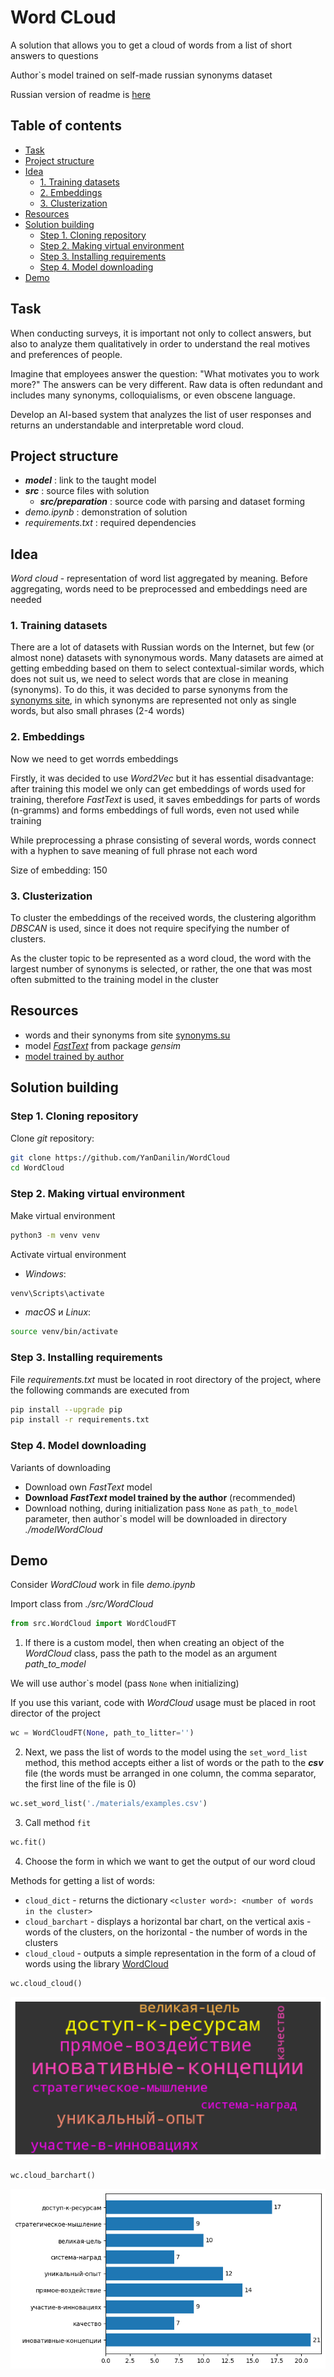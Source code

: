 # Word CLoud <!-- omit in toc -->

A solution that allows you to get a cloud of words from a list of short answers to questions

Author`s model trained on self-made russian synonyms dataset

Russian version of readme is [here](README.md)

## Table of contents <!-- omit in toc -->

- [Task](#task)
- [Project structure](#project-structure)
- [Idea](#idea)
  - [1. Training datasets](#1-training-datasets)
  - [2. Embeddings](#2-embeddings)
  - [3. Clusterization](#3-clusterization)
- [Resources](#resources)
- [Solution building](#solution-building)
  - [Step 1. Cloning repository](#step-1-cloning-repository)
  - [Step 2. Making virtual environment](#step-2-making-virtual-environment)
  - [Step 3. Installing requirements](#step-3-installing-requirements)
  - [Step 4. Model downloading](#step-4-model-downloading)
- [Demo](#demo)

## Task

When conducting surveys, it is important not only to collect answers, but also to analyze them qualitatively in order to understand the real motives and preferences of people.

Imagine that employees answer the question: "What motivates you to work more?" The answers can be very different. Raw data is often redundant and includes many synonyms, colloquialisms, or even obscene language.

Develop an AI-based system that analyzes the list of user responses and returns an understandable and interpretable word cloud.

## Project structure

- ___model___ : link to the taught model
- ___src___ : source files with solution
    - ___src/preparation___ : source code with parsing and dataset forming
- _demo.ipynb_ : demonstration of solution
- _requirements.txt_ : required dependencies

## Idea

_Word cloud_ - representation of word list aggregated by meaning. Before aggregating, words need to be preprocessed and embeddings need are needed

### 1. Training datasets
There are a lot of datasets with Russian words on the Internet, but few (or almost none) datasets with synonymous words. Many datasets are aimed at getting embedding based on them to select contextual-similar words, which does not suit us, we need to select words that are close in meaning (synonyms). To do this, it was decided to parse synonyms from the [synonyms site](https://synonyms.su ), in which synonyms are represented not only as single words, but also small phrases (2-4 words)

### 2. Embeddings

Now we need to get worrds embeddings

Firstly, it was decided to use _Word2Vec_ but it has essential disadvantage: after training this model we only can get embeddings of words used for training, therefore _FastText_ is used, it saves embeddings for parts of words (n-gramms) and forms embeddings of full words, even not used while training

While preprocessing a phrase consisting of several words, words connect with a hyphen to save meaning of full phrase not each word

Size of embedding: 150

### 3. Clusterization

To cluster the embeddings of the received words, the clustering algorithm _DBSCAN_ is used, since it does not require specifying the number of clusters.

As the cluster topic to be represented as a word cloud, the word with the largest number of synonyms is selected, or rather, the one that was most often submitted to the training model in the cluster

## Resources

- words and their synonyms from site [synonyms.su](https://synonyms.su)
- model [_FastText_](https://radimrehurek.com/gensim/models/fasttext.html) from package _gensim_
- [model trained by author](https://drive.google.com/drive/folders/1Q12TJnp_nYx5DqM-nqYiXGMBjhEpcrGF?usp=sharing)

## Solution building

### Step 1. Cloning repository

Clone _git_ repository:
```bash
git clone https://github.com/YanDanilin/WordCloud
cd WordCloud
```

### Step 2. Making virtual environment

Make virtual environment
```bash
python3 -m venv venv
```

Activate virtual environment
- _Windows_:
```bash
venv\Scripts\activate
```
- _macOS_ и _Linux_:
```bash
source venv/bin/activate
```

### Step 3. Installing requirements

File _requirements.txt_ must be located in root directory of the project, where the following commands are executed from
```bash
pip install --upgrade pip
pip install -r requirements.txt
```

### Step 4. Model downloading

Variants of downloading

- Download own _FastText_ model
- **Download _FastText_ model trained by the author** (recommended)
- Download nothing, during initialization pass `None` as `path_to_model` parameter, then author`s model will be downloaded in directory _./modelWordCloud_

## Demo

Consider _WordCloud_ work in file _demo.ipynb_

Import class from _./src/WordCloud_
``` python
from src.WordCloud import WordCloudFT
```
1. If there is a custom model, then when creating an object of the _WordCloud_ class, pass the path to the model as an argument *path_to_model*

We will use author\`s model (pass `None` when initializing)

If you use this variant, code with _WordCloud_ usage must be placed in root director of the project

```python
wc = WordCloudFT(None, path_to_litter='')
```

2. Next, we pass the list of words to the model using the `set_word_list` method, this method accepts either a list of words or the path to the ___csv___ file (the words must be arranged in one column, the comma separator, the first line of the file is 0)

```python
wc.set_word_list('./materials/examples.csv')
```

3. Call method `fit`

```python
wc.fit()
```

4. Choose the form in which we want to get the output of our word cloud

Methods for getting a list of words:
- `cloud_dict` - returns the dictionary `<cluster word>: <number of words in the cluster>`
- `cloud_barchart` - displays a horizontal bar chart, on the vertical axis - words of the clusters, on the horizontal - the number of words in the clusters
- `cloud_cloud` - outputs a simple representation in the form of a cloud of words using the library [WordCloud](https://pypi.org/project/wordcloud/)

```python
wc.cloud_cloud()
```

![wordcloud](materials/wordcloud.png "Word cloud representation")

```python
wc.cloud_barchart()
```

![barchart](materials/barchart.png "Barchart form")